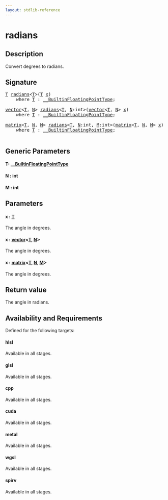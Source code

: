 ```yaml
---
layout: stdlib-reference
---
```


# radians

## Description

Convert degrees to radians.



## Signature 

<pre>
<a href="radians.html#typeparam-T" class="code_type">T</a> <a href="radians.html">radians</a>&lt;<a href="radians.html#typeparam-T" class="code_type">T</a>&gt;(<a href="radians.html#typeparam-T" class="code_type">T</a> <a href="radians.html#decl-x" class="code_param">x</a>)
    <span class='code_keyword'>where</span> <a href="radians.html#typeparam-T" class="code_type">T</a> : <a href="index.html" class="code_type">__BuiltinFloatingPointType</a>;

<a href="index.html" class="code_type">vector</a>&lt;<a href="radians.html#typeparam-T" class="code_type">T</a>, <a href="radians.html#decl-N" class="code_var">N</a>&gt; <a href="radians.html">radians</a>&lt;<a href="radians.html#typeparam-T" class="code_type">T</a>, <a href="radians.html#decl-N" class="code_var">N</a>:<span class="code_keyword">int</span>&gt;(<a href="index.html" class="code_type">vector</a>&lt;<a href="radians.html#typeparam-T" class="code_type">T</a>, <a href="radians.html#decl-N" class="code_var">N</a>&gt; <a href="radians.html#decl-x" class="code_param">x</a>)
    <span class='code_keyword'>where</span> <a href="radians.html#typeparam-T" class="code_type">T</a> : <a href="index.html" class="code_type">__BuiltinFloatingPointType</a>;

<a href="index.html" class="code_type">matrix</a>&lt;<a href="radians.html#typeparam-T" class="code_type">T</a>, <a href="radians.html#decl-N" class="code_var">N</a>, <a href="radians.html#decl-M" class="code_var">M</a>&gt; <a href="radians.html">radians</a>&lt;<a href="radians.html#typeparam-T" class="code_type">T</a>, <a href="radians.html#decl-N" class="code_var">N</a>:<span class="code_keyword">int</span>, <a href="radians.html#decl-M" class="code_var">M</a>:<span class="code_keyword">int</span>&gt;(<a href="index.html" class="code_type">matrix</a>&lt;<a href="radians.html#typeparam-T" class="code_type">T</a>, <a href="radians.html#decl-N" class="code_var">N</a>, <a href="radians.html#decl-M" class="code_var">M</a>&gt; <a href="radians.html#decl-x" class="code_param">x</a>)
    <span class='code_keyword'>where</span> <a href="radians.html#typeparam-T" class="code_type">T</a> : <a href="index.html" class="code_type">__BuiltinFloatingPointType</a>;

</pre>

## Generic Parameters

####  <a id="typeparam-T"></a>T: [\_\_BuiltinFloatingPointType](../interfaces/0_builtinfloatingpointtype-029hm/index)
####  <a id="decl-N"></a>N  : int
####  <a id="decl-M"></a>M  : int

## Parameters

####  <a id="decl-x"></a>x  : [T](radians#typeparam-T)
The angle in degrees.

####  <a id="decl-x"></a>x  : [vector](../types/vector/index)\<[T](../types/vector/index#typeparam-T), [N](../types/vector/index#decl-N)\>
The angle in degrees.

####  <a id="decl-x"></a>x  : [matrix](../types/matrix/index)\<[T](../types/matrix/t-0), [N](../types/matrix/index#decl-N), [M](../types/matrix/index#decl-M)\>
The angle in degrees.


## Return value
The angle in radians.


## Availability and Requirements

Defined for the following targets:

#### hlsl
Available in all stages.

#### glsl
Available in all stages.

#### cpp
Available in all stages.

#### cuda
Available in all stages.

#### metal
Available in all stages.

#### wgsl
Available in all stages.

#### spirv
Available in all stages.



